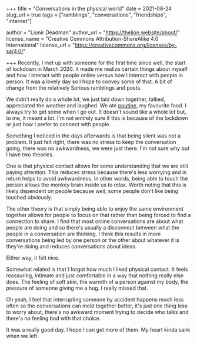 +++
title = "Conversations in the physical world"
date = 2021-08-24
slug_url = true
tags = ["ramblings", "conversations", "friendships", "internet"]

author = "Lionir Deadman"
author_url = "https://thelion.website/about/"
license_name = "Creative Commons Attribution-ShareAlike 4.0 International"
license_url = "https://creativecommons.org/licenses/by-sa/4.0/"

+++
Recently, I met up with someone for the first time since well, the start of lockdown in March 2020. It made me realize certain things about myself
and how I interact with people online versus how I interact with people in person. It was a lovely day
so I hope to convey some of that. A bit of change from the relatively Serious ramblings and posts.
<!--more-->

We didn't really do a whole lot, we just laid down together, talked, appreciated the weather and laughed. We ate [poutine](https://en.wikipedia.org/wiki/Poutine),
my favourite food. I always try to get some when I go out. It doesn't sound like a whole lot but, to me, it meant a lot. I'm not entirely sure if this
is because of the lockdown or just how I prefer to connect with people.

Something I noticed in the days afterwards is that being silent was not a problem. It just felt right, there was no stress to keep the conversation
going, there was no awkwardness, we were just there. I'm not sure why but I have two theories. 

One is that physical contact allows for some understanding that we are still paying attention. This reduces stress because there's less worrying and in
return helps to avoid awkwardness. In other words, being able to touch the person allows the monkey brain inside us to relax. 
Worth noting that this is likely dependent on people because well, some people don't like being touched obviously.

The other theory is that simply being able to enjoy the same environment together allows for people to focus on that rather than being forced to
find a connection to share. I find that most online conversations are about what people are doing and so there's usually a disconnect between
what the people in a conversation are thinking. I think this results in more conversations being led by one person or the other about whatever it is
they're doing and reduces conversations about ideas.

Either way, it felt nice.

Somewhat related is that I forgot how much I liked physical contact. It feels reassuring, intimate and just comfortable in a way that
nothing really else does. The feeling of soft skin, the warmth of a person against my body, the pressure of someone giving me a hug. I really missed
that.

Oh yeah, I feel that interrupting someone by accident happens much less often so the conversations can meld together better, it's
just one thing less to worry about, there's no awkward moment trying to decide who talks and there's no feeling bad with that choice.

It was a really good day. I hope I can get more of them. My heart kinda sank when we left.
